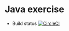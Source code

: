 # Java exercise

- Build status [![CircleCI](https://circleci.com/gh/thanhhuyen1208/BE_Intership_2019_ThanhHuyen.svg?style=svg)](https://circleci.com/gh/thanhhuyen1208/BE_Intership_2019_ThanhHuyen)
